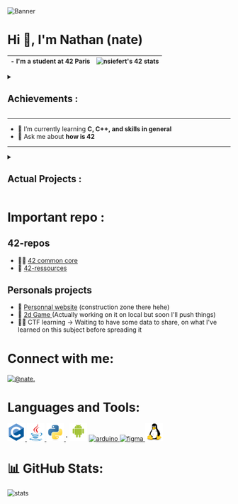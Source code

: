 <img src="./imgs/luffyg5.png" title="Banner">

# Hi 👋, I'm Nathan (nate)

| - I'm a student at 42 Paris | <img src="https://badge.mediaplus.ma/starryblue/nsiefert?1337Badge=off&UM6P=off" alt="nsiefert's 42 stats"/> |
|---|---|

<details>
Presentation : </br>
My name is Nathe, and I'm a 42-Paris student ! I'm from the summer 2023 cohort. You'll find here some tutorials for the 42 projects, testers and presentations of the tools you can/have to use at 42 !
<summary> <h2>Achievements : </h2> </summary>
<li> 1st Circle :
<img src="./badges/libftm.png"  title="Libft: 125/100" length="100" width="100"><img src="./badges/get_next_linee.png"  title="GNL: 100/100" length="100" width="100"><img src="./badges/ft_printfe.png"  title="Ft-printf: 100/100" length="100" width="100"><img src="./badges/born2beroote.png"  title="B2B: 110/100" length="100" width="100"> </br>
<li>2nd Circle : <img src="./badges/push_swape.png"  title="Push-swap: 83/100" length="100" width="100"><img src="./badges/minitalkm.png"  title="Minitalk: 125/125" length="100" width="100"><img src="./badges/so_longe.png"  title="So-long : 100/100" length="100" width="100"> </br>
<li>3rd Circle : <img src="./badges/minishellm.png"  title="Minishell : 101/100" length="100" width="100"><img src="./badges/philosophersn.png"  title="Philosophers : 100/100" length="100" width="100"> </br>
<li>4th Circle " <img = src"./badges/cub3de.png" title="Cub3d : Incoming" length="100" width="100"> <img = src"./badges/netpracticem.png" title="Net Practice: 100/100" length="100" width="100"><img = src"./badges/cppe.png" title="CPP : 0/5 Incoming" length="100" width="100">
</details>

---
- 🌱 I’m currently learning **C, C++, and skills in general**
- 💬 Ask me about **how is 42**
<!--- - 👨‍💻 All of my projects are available at [https://natesief.github.io/portfolio](https://natesief.github.io/portfolio) -->
---
<details>
<summary><h2> Actual Projects :</h2> </summary>
  - 👨‍💻 ![42_common_core](https://github.com/NateSief/42-paris.git)
    TECH USED :

  <img src="https://raw.githubusercontent.com/devicons/devicon/master/icons/c/c-original.svg" alt="c" width="40" height="40"/> </br>

  Currect Advencment :
  - 1st circle : Done
  - 2nd circle : Done (just have to push Minitalk at 125 and repush Push_Swap to get 125)
  - 3rd circle : Done
  - 4st circle : NetPractice done, finishing Cube3d, waiting for starting CPP piscine 
  
  Tools :
  - Libft (The first project a 42 ; a library of basic functions in C. Updating it with everything usefull in my eyes)
  - Vs-Code (I'll move on helix or vim in a few times)
  - Github (Learning how to be efficient with Github, and how to use all the functionalities possible)

  Challenges of these projects :
  - Learn new notions in C, C++, Web, IT, ...
  - Finish the CC in less than a year
  - Use all my creativity in the projects that give me liberty in how much I can pimp things (see the 2d game)
  - Help others to go forward and share my knowledges
---
- 👾 [2d_Game](https://github.com/NateSief/2d_game.git) (In the style of Terraria but not Terraria)
     TECH USED :  
  <img src="https://raw.githubusercontent.com/devicons/devicon/master/icons/c/c-original.svg" alt="c" width="40" height="40"/> </br>
  Actual advancment :
  - A 2d basic game, without leaks, where you can move in a defined map to collect items before exiting the map.</br>
  
  To ADD :
  - Map generation, new textures, map modification, player statistics</br>
  
  Tools : 
  - Minilibx (a graphic library provided by 42) </br>
  
  Challenges of the project :
  - Code a game with complex features at the 42 norm (not all the norm, but the big contraints)
  - Don't use a proper game engine, but do everything by myself.

---
<li> 🚧 Personnal website </br>
    TECH USED : 
  <img src = "https://raw.githubusercontent.com/devicons/devicon/master/icons/html5/html5-original.svg" alt="CSS3" widht="40" height="40"> <!--- HTML5-->
  <img src = "https://raw.githubusercontent.com/devicons/devicon/master/icons/css3/css3-original.svg" alt="CSS3" widht="40" height="40"> <!--- CSS-->
  <img src = "https://raw.githubusercontent.com/devicons/devicon/master/icons/javascript/javascript-original.svg" alt="CSS3" widht="40" height="40"> <!--- JS-->
</details>

# Important repo : 
## 42-repos

- 👨‍💻 [42 common core](https://github.com/NateSief/42-paris.git) </br>
- 📖 [42-ressources](https://github.com/NateSief/42-ressources) </br>

## Personals projects
- 🚧 [Personnal website]() (construction zone there hehe)
- 👾 [2d Game ](https://github.com/NateSief/2d_game.git) (Actually working on it on local but soon I'll push things)
- 🥷🏻 CTF learning -> Waiting to have some data to share, on what I've learned on this subject before spreading it


# Connect with me:
<p align="left">
<a href="https://medium.com/@nate." target="blank"><img align="center" src="https://raw.githubusercontent.com/rahuldkjain/github-profile-readme-generator/master/src/images/icons/Social/medium.svg" alt="@nate." height="60" width="80" /></a>
</p>

# Languages and Tools:
<p align="left"> 
<a href="https://www.cprogramming.com/" target="_blank" rel="noreferrer"> <img src="https://raw.githubusercontent.com/devicons/devicon/master/icons/c/c-original.svg" alt="c" width="40" height="40"/> </a>
<a href="https://www.java.com" target="_blank" rel="noreferrer"> <img src="https://raw.githubusercontent.com/devicons/devicon/master/icons/java/java-original.svg" alt="java" width="40" height="40"/> </a>
<a href="https://www.python.org" target="_blank" rel="noreferrer"> <img src="https://raw.githubusercontent.com/devicons/devicon/master/icons/python/python-original.svg" alt="python" width="40" height="40"/> </a>
'
<a href="https://developer.android.com" target="_blank" rel="noreferrer"> <img src="https://raw.githubusercontent.com/devicons/devicon/master/icons/android/android-original-wordmark.svg" alt="android" width="40" height="40"/></a>  
<a href="https://www.arduino.cc/" target="_blank" rel="noreferrer"> <img src="https://cdn.worldvectorlogo.com/logos/arduino-1.svg" alt="arduino" width="40" height="40"/> </a> 
<a href="https://www.figma.com/" target="_blank" rel="noreferrer"> <img src="https://www.vectorlogo.zone/logos/figma/figma-icon.svg" alt="figma" width="40" height="40"/> </a>  
<a href="https://www.linux.org/" target="_blank" rel="noreferrer"> <img src="https://raw.githubusercontent.com/devicons/devicon/master/icons/linux/linux-original.svg" alt="linux" width="40" height="40"/> </a>
</p>

# 📊 GitHub Stats:
![stats](https://github-readme-streak-stats.herokuapp.com/?user=nate.sief&theme=dark&hide_border=false)<br/>
